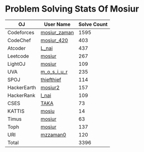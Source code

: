 # Problem Solving Stats Of Mosiur
| OJ | User Name | Solve Count |
| -------- | -------- | -------- |
| Codeforces   | <a href="https://codeforces.com/profile/mosiur_zaman" target="_blank">mosiur_zaman</a>   | 1595   |
| CodeChef   | [mosiur_420](https://www.codechef.com/users/mosiur_420)   | 403   |
| Atcoder   | [L_nai](https://atcoder.jp/users/L_nai)   | 437   |
| Leetcode   | [mosiur](https://leetcode.com/u/mosiur/)  |  267  |
| LightOJ   | [mosiur](https://lightoj.com/user/mosiur)   | 109   |
| UVA   | [m_o_s_i_u_r](https://uhunt.onlinejudge.org/id/1029983)   | 235   |
| SPOJ   | [thiefthief](https://www.spoj.com/users/thiefthief/)   | 114   |
| HackerEarth   | [mosiur2](https://www.hackerearth.com/@mosiur2)   | 157   |
| HackerRank   | [l_nai](https://www.hackerrank.com/profile/l_nai)   | 109   |
| CSES   | [TAKA](https://cses.fi/user/40092)   | 73   |
| KATTIS   | [mosiu](https://open.kattis.com/users/mosiur)   | 14   |
| Timus   | [mosiur](https://acm.timus.ru/author.aspx?id=295370)   | 63   |
| Toph   | [mosiur](https://toph.co/u/mosiur)   | 137   |
| URI   | [mzzaman0](https://judge.beecrowd.com/en/profile/312516)   | 120   |
| Total   |    |  3396  |

